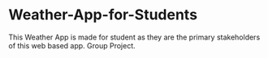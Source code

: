 # Weather-App-for-Students
This Weather App is made for student as they are the primary stakeholders of this web based app. Group Project.
